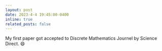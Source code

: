 ```yaml
---
layout: post
date: 2023-4-4 19:45:00-0400
inline: true
related_posts: false
---
```


My first paper got accepted to Discrete Mathematics Journel by Science Direct. :smile: